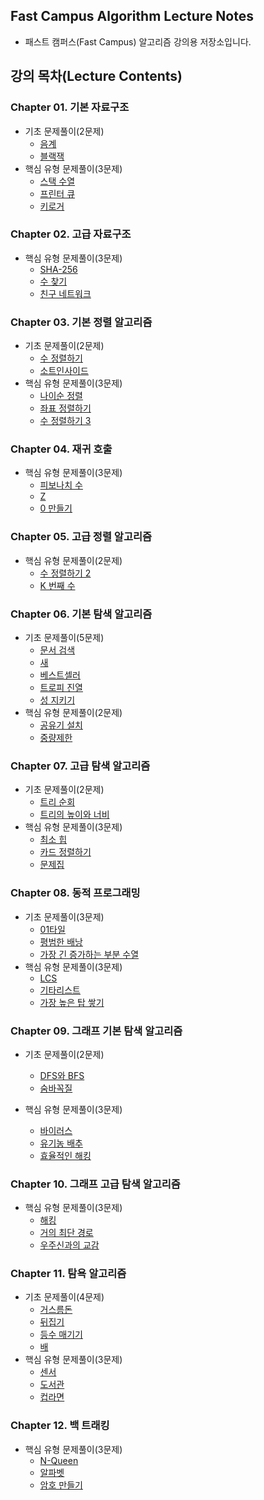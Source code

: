 ## Fast Campus Algorithm Lecture Notes

* 패스트 캠퍼스(Fast Campus) 알고리즘 강의용 저장소입니다.

## 강의 목차(Lecture Contents)

### Chapter 01. 기본 자료구조

* 기초 문제풀이(2문제)
  * [음계](https://www.acmicpc.net/problem/2920)
  * [블랙잭](https://www.acmicpc.net/problem/2798)
* 핵심 유형 문제풀이(3문제)
  * [스택 수열](https://www.acmicpc.net/problem/1874)
  * [프린터 큐](https://www.acmicpc.net/problem/1966)
  * [키로거](https://www.acmicpc.net/problem/5397)

### Chapter 02. 고급 자료구조

* 핵심 유형 문제풀이(3문제)
  * [SHA-256](https://www.acmicpc.net/problem/10930)
  * [수 찾기](https://www.acmicpc.net/problem/1920)
  * [친구 네트워크](https://www.acmicpc.net/problem/4195)

### Chapter 03. 기본 정렬 알고리즘

* 기초 문제풀이(2문제)
  * [수 정렬하기](https://www.acmicpc.net/problem/2750)
  * [소트인사이드](https://www.acmicpc.net/problem/1427)
* 핵심 유형 문제풀이(3문제)
  * [나이순 정렬](https://www.acmicpc.net/problem/10814)
  * [좌표 정렬하기](https://www.acmicpc.net/problem/11650)
  * [수 정렬하기 3](https://www.acmicpc.net/problem/10989)

### Chapter 04. 재귀 호출

* 핵심 유형 문제풀이(3문제)
  * [피보나치 수](https://www.acmicpc.net/problem/2747)
  * [Z](https://www.acmicpc.net/problem/1074)
  * [0 만들기](https://www.acmicpc.net/problem/7490)

### Chapter 05. 고급 정렬 알고리즘

* 핵심 유형 문제풀이(2문제)
  * [수 정렬하기 2](https://www.acmicpc.net/problem/2751)
  * [K 번째 수](https://www.acmicpc.net/problem/11004)

### Chapter 06. 기본 탐색 알고리즘

* 기초 문제풀이(5문제)
  * [문서 검색](https://www.acmicpc.net/problem/1543)
  * [새](https://www.acmicpc.net/problem/1568)
  * [베스트셀러](https://www.acmicpc.net/problem/1302)
  * [트로피 진열](https://www.acmicpc.net/problem/1668)
  * [성 지키기](https://www.acmicpc.net/problem/1236)
* 핵심 유형 문제풀이(2문제)
  * [공유기 설치](https://www.acmicpc.net/problem/2110)
  * [중량제한](https://www.acmicpc.net/problem/1939)

### Chapter 07. 고급 탐색 알고리즘

* 기초 문제풀이(2문제)
  * [트리 순회](https://www.acmicpc.net/problem/1991)
  * [트리의 높이와 너비](https://www.acmicpc.net/problem/2250)
* 핵심 유형 문제풀이(3문제)
  * [최소 힙](https://www.acmicpc.net/problem/1927)
  * [카드 정렬하기](https://www.acmicpc.net/problem/1715)
  * [문제집](https://www.acmicpc.net/problem/1766)

### Chapter 08. 동적 프로그래밍

* 기초 문제풀이(3문제)
  * [01타일](https://www.acmicpc.net/problem/1904)
  * [평범한 배낭](https://www.acmicpc.net/problem/12865)
  * [가장 긴 증가하는 부분 수열](https://www.acmicpc.net/problem/11053)
* 핵심 유형 문제풀이(3문제)
  * [LCS](https://www.acmicpc.net/problem/9251)
  * [기타리스트](https://www.acmicpc.net/problem/1495)
  * [가장 높은 탑 쌓기](https://www.acmicpc.net/problem/2655)

### Chapter 09. 그래프 기본 탐색 알고리즘

* 기초 문제풀이(2문제)
  * [DFS와 BFS](https://www.acmicpc.net/problem/1260)
  * [숨바꼭질](https://www.acmicpc.net/problem/1697)

* 핵심 유형 문제풀이(3문제)
  * [바이러스](https://www.acmicpc.net/problem/2606)
  * [유기농 배추](https://www.acmicpc.net/problem/1012)
  * [효율적인 해킹](https://www.acmicpc.net/problem/1325)

### Chapter 10. 그래프 고급 탐색 알고리즘

* 핵심 유형 문제풀이(3문제)
  * [해킹](https://www.acmicpc.net/problem/10282)
  * [거의 최단 경로](https://www.acmicpc.net/problem/5719)
  * [우주신과의 교감](https://www.acmicpc.net/problem/1774)

### Chapter 11. 탐욕 알고리즘

* 기초 문제풀이(4문제)
  * [거스름돈](https://www.acmicpc.net/problem/5585)
  * [뒤집기](https://www.acmicpc.net/problem/1439)
  * [등수 매기기](https://www.acmicpc.net/problem/2012)
  * [배](https://www.acmicpc.net/problem/1092)
* 핵심 유형 문제풀이(3문제)
  * [센서](https://www.acmicpc.net/problem/2212)
  * [도서관](https://www.acmicpc.net/problem/1461)
  * [컵라면](https://www.acmicpc.net/problem/1781)

### Chapter 12. 백 트래킹

* 핵심 유형 문제풀이(3문제)
  * [N-Queen](https://www.acmicpc.net/problem/9663)
  * [알파벳](https://www.acmicpc.net/problem/1987)
  * [암호 만들기](https://www.acmicpc.net/problem/1759)
